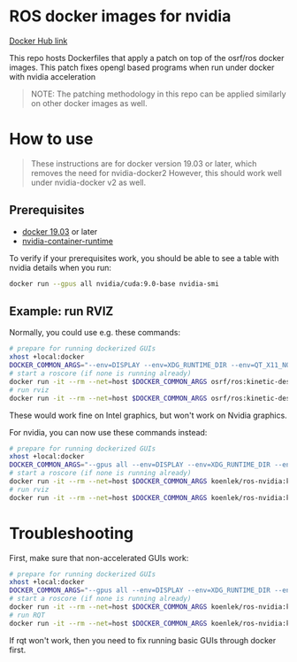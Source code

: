 # ROS docker images for nvidia

[Docker Hub link](https://cloud.docker.com/u/koenlek/repository/docker/koenlek/ros-nvidia)

This repo hosts Dockerfiles that apply a patch on top of the osrf/ros docker images. This patch
fixes opengl based programs when run under docker with nvidia acceleration

> NOTE: The patching methodology in this repo can be applied similarly on other docker images as well.

# How to use

> These instructions are for docker version 19.03 or later, which removes the need for nvidia-docker2
> However, this should work well under nvidia-docker v2 as well.

## Prerequisites

- [docker 19.03](https://docs.docker.com/install/linux/docker-ce/ubuntu/) or later
- [nvidia-container-runtime](https://nvidia.github.io/nvidia-container-runtime/)

To verify if your prerequisites work, you should be able to see a table with nvidia details when 
you run:

```sh
docker run --gpus all nvidia/cuda:9.0-base nvidia-smi
```

## Example: run RVIZ

Normally, you could use e.g. these commands:

```sh
# prepare for running dockerized GUIs
xhost +local:docker
DOCKER_COMMON_ARGS="--env=DISPLAY --env=XDG_RUNTIME_DIR --env=QT_X11_NO_MITSHM=1 --device=/dev/dri:/dev/dri -v /tmp/.X11-unix:/tmp/.X11-unix:rw"
# start a roscore (if none is running already)
docker run -it --rm --net=host $DOCKER_COMMON_ARGS osrf/ros:kinetic-desktop-full roscore
# run rviz
docker run -it --rm --net=host $DOCKER_COMMON_ARGS osrf/ros:kinetic-desktop-full rviz
```

These would work fine on Intel graphics, but won't work on Nvidia graphics.

For nvidia, you can now use these commands instead:

```sh
# prepare for running dockerized GUIs
xhost +local:docker
DOCKER_COMMON_ARGS="--gpus all --env=DISPLAY --env=XDG_RUNTIME_DIR --env=QT_X11_NO_MITSHM=1 --device=/dev/dri:/dev/dri -v /tmp/.X11-unix:/tmp/.X11-unix:rw"
# start a roscore (if none is running already)
docker run -it --rm --net=host $DOCKER_COMMON_ARGS koenlek/ros-nvidia:kinetic-desktop-full roscore
# run rviz
docker run -it --rm --net=host $DOCKER_COMMON_ARGS koenlek/ros-nvidia:kinetic-desktop-full rviz
```

# Troubleshooting

First, make sure that non-accelerated GUIs work:

```sh
# prepare for running dockerized GUIs
xhost +local:docker
DOCKER_COMMON_ARGS="--gpus all --env=DISPLAY --env=XDG_RUNTIME_DIR --env=QT_X11_NO_MITSHM=1 --device=/dev/dri:/dev/dri -v /tmp/.X11-unix:/tmp/.X11-unix:rw"
# start a roscore (if none is running already)
docker run -it --rm --net=host $DOCKER_COMMON_ARGS koenlek/ros-nvidia:kinetic-desktop-full roscore
# run RQT
docker run -it --rm --net=host $DOCKER_COMMON_ARGS koenlek/ros-nvidia:kinetic-desktop-full rqt
```

If rqt won't work, then you need to fix running basic GUIs through docker first.
